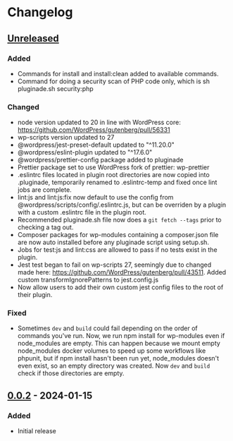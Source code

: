 # Changelog

## [Unreleased]

### Added
- Commands for install and install:clean added to available commands.
- Command for doing a security scan of PHP code only, which is sh pluginade.sh security:php

### Changed
- node version updated to 20 in line with WordPress core: https://github.com/WordPress/gutenberg/pull/56331
- wp-scripts version updated to 27
- @wordpress/jest-preset-default updated to "^11.20.0"
- @wordpress/eslint-plugin updated to "^17.6.0"
- @wordpress/prettier-config package added to pluginade
- Prettier package set to use WordPress fork of prettier: wp-prettier
- .eslintrc files located in plugin root directories are now copied into .pluginade, temporarily renamed to .eslintrc-temp and fixed once lint jobs are complete.
- lint:js and lint:js:fix now default to use the config from @wordpress/scripts/config/.eslintrc.js, but can be overriden by a plugin with a custom .eslintrc file in the plugin root.
- Recommended pluginade.sh file now does a `git fetch --tags` prior to checking a tag out.
- Composer packages for wp-modules containing a composer.json file are now auto installed before any pluginade script using setup.sh.
- Jobs for test:js and lint:css are allowed to pass if no tests exist in the plugin.
- Jest test began to fail on wp-scripts 27, seemingly due to changed made here: https://github.com/WordPress/gutenberg/pull/43511. Added custom transformIgnorePatterns to jest.config.js
- Now allow users to add their own custom jest config files to the root of their plugin.

### Fixed
- Sometimes `dev` and `build` could fail depending on the order of commands you've run. Now, we run npm install for wp-modules even if node_modules are empty. This can happen because we mount empty node_modules docker volumes to speed up some workflows like phpunit, but if npm install hasn't been run yet, node_modules doesn't even exist, so an empty directory was created. Now `dev` and `build` check if those directories are empty.

## [0.0.2] - 2024-01-15

### Added
- Initial release

[Unreleased]: https://github.com/your-repo/compare/v0.0.2...HEAD
[0.0.2]: https://github.com/your-repo/releases/tag/v0.0.2
